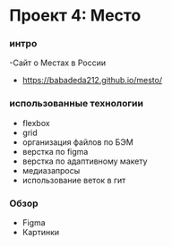 # Проект 4: Место

### интро
-Сайт о Местах в России
- https://babadeda212.github.io/mesto/
### использованные технологии
- flexbox
- grid
- организация файлов по БЭМ
- верстка по figma
- верстка по адаптивному макету
- медиазапросы
- использование веток в гит 
### Обзор

* Figma
* Картинки



